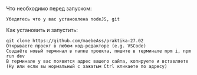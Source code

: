 Что необходимо перед запуском:

    Убедитесь что у вас установлена nodeJS, git

Как установить и запустить:

    git clone https://github.com/maebeAss/praktika-27.02
    Открываете проект в любом код-редакторе (e.g. VSCode)
    Создаёте новый терминал в папке проекта, пишите в терминале npm i, npm run dev
    В терминале у вас появится адрес вашего сайта, копируете и вставляете (Ну или если вы нормальный с зажатым Ctrl кликаете по адресу)
